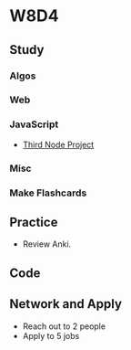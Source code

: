 # W8D4

## Study

### Algos 

### Web

### JavaScript
- [Third Node Project](https://github.com/Pklong/blog-party-usa)

### Misc

### Make Flashcards

## Practice

- Review Anki. 

## Code 

## Network and Apply 

- Reach out to 2 people
- Apply to 5 jobs 
